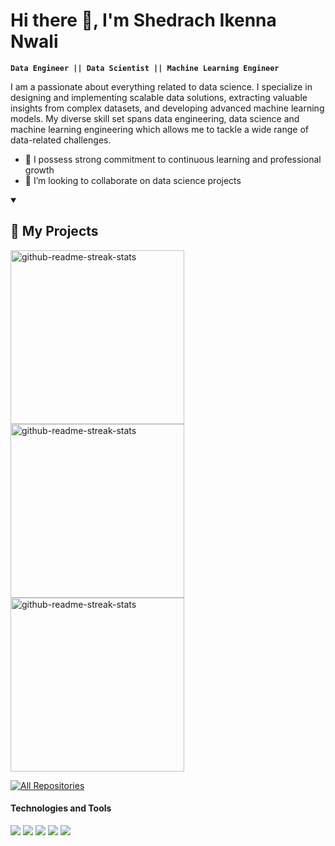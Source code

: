 <h1>Hi there 👋, I'm Shedrach Ikenna Nwali</h2>

**`Data Engineer || Data Scientist || Machine Learning Engineer `**

I am a passionate about everything related to data science. I specialize in designing and implementing scalable data solutions, extracting valuable insights from complex datasets, and developing advanced machine learning models. My diverse skill set spans data engineering, data science and machine learning engineering which allows me to tackle a wide range of data-related challenges. 

- 🌱 I possess strong commitment to continuous learning and professional growth 
- 👯 I’m looking to collaborate on data science projects

<details open> 
  <summary><h2>📘 My Projects</h2></summary>

  <!-- Repo info cards - https://github.com/anuraghazra/github-readme-stats -->
  <!-- Small repo cards (fork) - https://github.com/DenverCoder1/github-readme-stats -->
<p align="left">
   <a href="https://github.com/ShedrachIkenna/Data-Cleaning-Projects"><img width="278" src="https://github-readme-stats.vercel.app/api/pin/?username=ShedrachIkenna&repo=Data-Cleaning-Projects&theme=react&bg_color=1F222E&title_color=F85D7F&hide_border=true&icon_color=F8D866&show_icons=true" alt="github-readme-streak-stats"></a>
   <a href="https://github.com/ShedrachIkenna/Data-Analysis-Projects"><img width="278" src="https://github-readme-stats.vercel.app/api/pin/?username=ShedrachIkenna&repo=Data-Analysis-Projects&theme=react&bg_color=1F222E&title_color=F85D7F&hide_border=true&icon_color=F8D866&show_icons=true" alt="github-readme-streak-stats"></a>
   <a href="https://github.com/shedrachIkenna/Machine-Learning-Projects"><img width="278" src="https://github-readme-stats.vercel.app/api/pin/?username=ShedrachIkenna&repo=Machine-Learning-Projects-&theme=react&bg_color=1F222E&title_color=F85D7F&hide_border=true&icon_color=F8D866&show_icons=true" alt="github-readme-streak-stats"></a>
<p>
  <a href="https://github.com/ShedrachIkenna?tab=repositories&sort=stargazers"><img alt="All Repositories" title="All Repositories" src="https://custom-icon-badges.demolab.com/badge/-Click%20Here%20For%20All%20My%20Repos-1F222E?style=for-the-badge&logoColor=white&logo=repo"/></a>
</details>


#### Technologies and Tools

<p>
<img src="https://img.shields.io/badge/MySQL-005C84?style=for-the-badge&logo=mysql&logoColor=white"/>
<img src ="https://img.shields.io/badge/Python-14354C?style=for-the-badge&logo=python&logoColor=white"/>
<img src="https://img.shields.io/badge/Tableau-E97627?style=for-the-badge&logo=Tableau&logoColor=white"/>
<img src="https://img.shields.io/badge/R-276DC3?style=for-the-badge&logo=r&logoColor=white"/>
<img src="https://img.shields.io/badge/JavaScript-F7DF1E?style=for-the-badge&logo=javascript&logoColor=black"/>
</p>
<!--
**shedrachIkenna/ShedrachIkenna** is a ✨ _special_ ✨ repository because its `README.md` (this file) appears on your GitHub profile.

Here are some ideas to get you started:

- 🔭 I’m currently working on ...
- 🌱 I’m currently learning ...
- 👯 I’m looking to collaborate on ...
- 🤔 I’m looking for help with ...
- 💬 Ask me about ...
- 📫 How to reach me: ...
- 😄 Pronouns: ...
- ⚡ Fun fact: ...
-->
